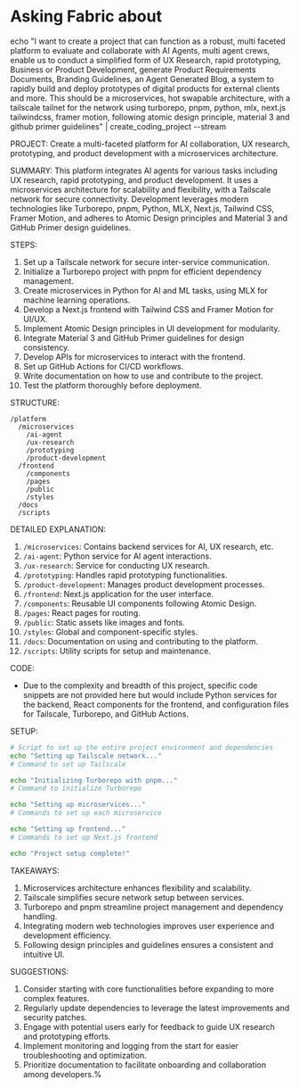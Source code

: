 # Asking Fabric about

echo "I want to create a project that can function as a robust, multi faceted platform to evaluate and collaborate with AI Agents, multi agent crews, enable us to conduct a simplified form of UX Research, rapid prototyping, Business or Product Development, generate Product Requirements Documents, Branding Guidelines, an Agent Generated Blog, a system to rapidly build and deploy prototypes of digital products for external clients and more. This should be a microservices, hot swapable architecture, with a tailscale tailnet for the network using turborepo, pnpm, python, mlx, next.js tailwindcss, framer motion, following atomic design principle, material 3 and github primer guidelines" | create_coding_project --stream

PROJECT:
Create a multi-faceted platform for AI collaboration, UX research, prototyping, and product development with a microservices architecture.

SUMMARY:
This platform integrates AI agents for various tasks including UX research, rapid prototyping, and product development. It uses a microservices architecture for scalability and flexibility, with a Tailscale network for secure connectivity. Development leverages modern technologies like Turborepo, pnpm, Python, MLX, Next.js, Tailwind CSS, Framer Motion, and adheres to Atomic Design principles and Material 3 and GitHub Primer design guidelines.

STEPS:

1. Set up a Tailscale network for secure inter-service communication.
2. Initialize a Turborepo project with pnpm for efficient dependency management.
3. Create microservices in Python for AI and ML tasks, using MLX for machine learning operations.
4. Develop a Next.js frontend with Tailwind CSS and Framer Motion for UI/UX.
5. Implement Atomic Design principles in UI development for modularity.
6. Integrate Material 3 and GitHub Primer guidelines for design consistency.
7. Develop APIs for microservices to interact with the frontend.
8. Set up GitHub Actions for CI/CD workflows.
9. Write documentation on how to use and contribute to the project.
10. Test the platform thoroughly before deployment.

STRUCTURE:

```
/platform
  /microservices
    /ai-agent
    /ux-research
    /prototyping
    /product-development
  /frontend
    /components
    /pages
    /public
    /styles
  /docs
  /scripts
```

DETAILED EXPLANATION:

1. `/microservices`: Contains backend services for AI, UX research, etc.
2. `/ai-agent`: Python service for AI agent interactions.
3. `/ux-research`: Service for conducting UX research.
4. `/prototyping`: Handles rapid prototyping functionalities.
5. `/product-development`: Manages product development processes.
6. `/frontend`: Next.js application for the user interface.
7. `/components`: Reusable UI components following Atomic Design.
8. `/pages`: React pages for routing.
9. `/public`: Static assets like images and fonts.
10. `/styles`: Global and component-specific styles.
11. `/docs`: Documentation on using and contributing to the platform.
12. `/scripts`: Utility scripts for setup and maintenance.

CODE:

- Due to the complexity and breadth of this project, specific code snippets are not provided here but would include Python services for the backend, React components for the frontend, and configuration files for Tailscale, Turborepo, and GitHub Actions.

SETUP:

```bash
# Script to set up the entire project environment and dependencies
echo "Setting up Tailscale network..."
# Command to set up Tailscale

echo "Initializing Turborepo with pnpm..."
# Command to initialize Turborepo

echo "Setting up microservices..."
# Commands to set up each microservice

echo "Setting up frontend..."
# Commands to set up Next.js frontend

echo "Project setup complete!"
```

TAKEAWAYS:

1. Microservices architecture enhances flexibility and scalability.
2. Tailscale simplifies secure network setup between services.
3. Turborepo and pnpm streamline project management and dependency handling.
4. Integrating modern web technologies improves user experience and development efficiency.
5. Following design principles and guidelines ensures a consistent and intuitive UI.

SUGGESTIONS:

1. Consider starting with core functionalities before expanding to more complex features.
2. Regularly update dependencies to leverage the latest improvements and security patches.
3. Engage with potential users early for feedback to guide UX research and prototyping efforts.
4. Implement monitoring and logging from the start for easier troubleshooting and optimization.
5. Prioritize documentation to facilitate onboarding and collaboration among developers.%

